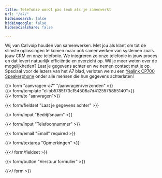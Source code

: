 ```yaml
---
title: Telefonie wordt pas leuk als je samenwerkt
url: "/a7/"
hideinsearch: false
hideingoogle: false
hidesocialshare: false

---
```

Wij van Callvoip houden van samenwerken. Met jou als klant om tot de slimste oplossingen te komen maar ook samenwerken van systemen zoals jouw CRM en onze telefonie. We integreren zo onze telefonie in jouw proces en dat levert natuurlijk efficiëntie en overzicht op. 
Wil je meer weten over de mogelijkheden? Laat je gegevens achter en we nemen contact met je op. 
Speciaal voor de lezers van het A7 blad, verloten we nu een <a href="https://callvoip.shop/accessoires/1004-yealink-cp700-usb-speakerphone.html?search_query=cp700&results=3" target="_blank">Yealink CP700 Speakerphone</a> onder alle mensen die hun gegevens achterlaten!

{{< form "aanvragen-a7" "/aanvragen/verzonden" >}}  
{{< form/template "d-bb5785f73c154508a7d4125575855140">}}  
{{< form/to "aanvragen">}}

{{< form/fieldset "Laat je gegevens achter" >}}

{{< form/input "Bedrijfsnaam" >}}

{{< form/input "Telefoonnummer" >}}

{{< form/email "Email" required >}}

{{< form/textarea "Opmerkingen" >}}

{{</ form/fieldset >}}

{{< form/button "Verstuur formulier" >}}

{{</ form >}}
